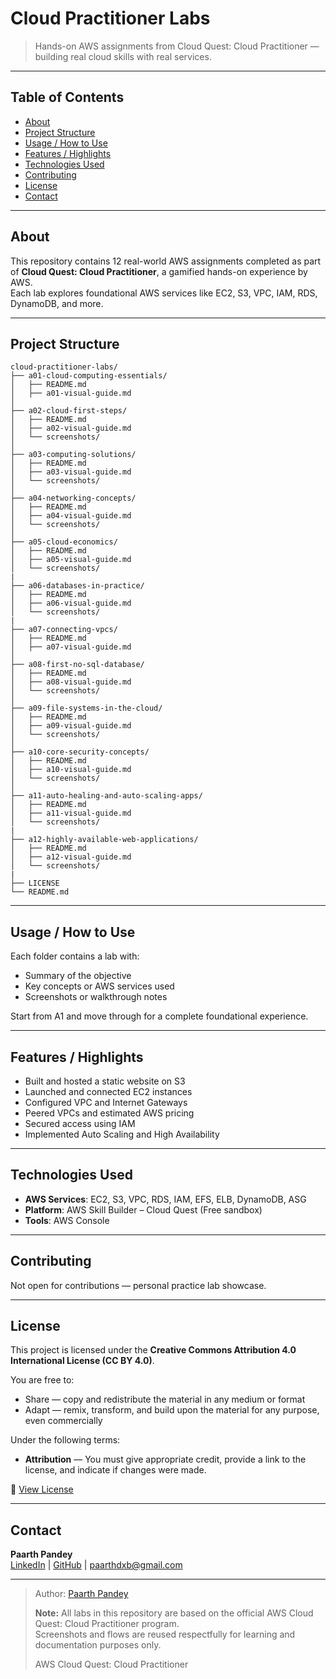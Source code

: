 # Cloud Practitioner Labs

> Hands-on AWS assignments from Cloud Quest: Cloud Practitioner — building real cloud skills with real services.

---

## Table of Contents

- [About](#about)  
- [Project Structure](#project-structure)  
- [Usage / How to Use](#usage--how-to-use)  
- [Features / Highlights](#features--highlights)  
- [Technologies Used](#technologies-used)  
- [Contributing](#contributing)  
- [License](#license)  
- [Contact](#contact)

---

## About

This repository contains 12 real-world AWS assignments completed as part of **Cloud Quest: Cloud Practitioner**, a gamified hands-on experience by AWS.  
Each lab explores foundational AWS services like EC2, S3, VPC, IAM, RDS, DynamoDB, and more.

---

## Project Structure
```
cloud-practitioner-labs/
├── a01-cloud-computing-essentials/
│   ├── README.md
│   ├── a01-visual-guide.md
│
├── a02-cloud-first-steps/
│   ├── README.md
│   ├── a02-visual-guide.md
│   └── screenshots/
│
├── a03-computing-solutions/
│   ├── README.md
│   ├── a03-visual-guide.md
│   └── screenshots/
│
├── a04-networking-concepts/
│   ├── README.md
│   ├── a04-visual-guide.md
│   └── screenshots/
│
├── a05-cloud-economics/
│   ├── README.md
│   ├── a05-visual-guide.md
│   └── screenshots/
|
├── a06-databases-in-practice/
│   ├── README.md
│   ├── a06-visual-guide.md
│   └── screenshots/
|
├── a07-connecting-vpcs/
│   ├── README.md
│   ├── a07-visual-guide.md
│
├── a08-first-no-sql-database/
│   ├── README.md
│   ├── a08-visual-guide.md
│   └── screenshots/
│
├── a09-file-systems-in-the-cloud/
│   ├── README.md
│   ├── a09-visual-guide.md
│   └── screenshots/
│
├── a10-core-security-concepts/
│   ├── README.md
│   ├── a10-visual-guide.md
│   └── screenshots/
│
├── a11-auto-healing-and-auto-scaling-apps/
│   ├── README.md
│   ├── a11-visual-guide.md
│   └── screenshots/
|
├── a12-highly-available-web-applications/
│   ├── README.md
│   ├── a12-visual-guide.md
│   └── screenshots/
|
├── LICENSE
└── README.md
```
---

## Usage / How to Use

Each folder contains a lab with:
- Summary of the objective
- Key concepts or AWS services used
- Screenshots or walkthrough notes

Start from A1 and move through for a complete foundational experience.

---

## Features / Highlights

- Built and hosted a static website on S3  
- Launched and connected EC2 instances  
- Configured VPC and Internet Gateways  
- Peered VPCs and estimated AWS pricing  
- Secured access using IAM  
- Implemented Auto Scaling and High Availability

---

## Technologies Used

- **AWS Services**: EC2, S3, VPC, RDS, IAM, EFS, ELB, DynamoDB, ASG  
- **Platform**: AWS Skill Builder – Cloud Quest (Free sandbox)  
- **Tools**: AWS Console

---

## Contributing

Not open for contributions — personal practice lab showcase.

---

## License

This project is licensed under the **Creative Commons Attribution 4.0 International License (CC BY 4.0)**.

You are free to:
- Share — copy and redistribute the material in any medium or format  
- Adapt — remix, transform, and build upon the material for any purpose, even commercially

Under the following terms:
- **Attribution** — You must give appropriate credit, provide a link to the license, and indicate if changes were made.

🔗 [View License](https://creativecommons.org/licenses/by/4.0/)

---

## Contact

**Paarth Pandey**  
[LinkedIn](https://www.linkedin.com/in/paarth-pandey-13779529b/) | [GitHub](https://github.com/paarthpandey10) | paarthdxb@gmail.com

---

> Author: [Paarth Pandey](https://github.com/paarthpandey10)
> 
> **Note:** All labs in this repository are based on the official AWS Cloud Quest: Cloud Practitioner program.  
> Screenshots and flows are reused respectfully for learning and documentation purposes only.
>
> AWS Cloud Quest: Cloud Practitioner

